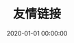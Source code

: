 ---
title    : 友情链接
date     : 2020-01-01 00:00:00
type     : about
comments : false
# 样式 rotate translate  
# 默认 rotate
style    : rotate
friends  : 
  - 
    head        : 特别鸣谢
#     description : 
#     friend      :
#       - 
#         name    : Hexo
#         avatar  : https://www.notes.worstone.cn/image/hexo.png
#         url     : https://hexo.io/zh-cn/
#         about   : 简洁、高效的博客框架
#       - 
#         name    : BNDong
#         avatar  : https://blog.dbnuo.com/images/avatar.gif
#         url     : https://blog.dbnuo.com/
#         about   : SimpleMemory 作者
#       - 
#         name    : IIssNan
#         avatar  : https://notes.iissnan.com/uploads/m3.jpg
#         url     : https://notes.iissnan.com/
#         about   : Hexo-NexT 作者
#       - 
#         name    : Volantis
#         avatar  : https://www.notes.worstone.cn/image/volantis.png
#         url     : https://volantis.js.org/
#         about   : Hexo-Volantis 主题
#   - 
#     head        : 友情链接
#     description : 
#     friend      :
#       - 
#         name    : WorstOne
#         avatar  : https://cdn.jsdelivr.net/gh/first19326/hexo-liveforcode@master/static/image/sidebar/avatar.jpg
#         url     : https://notes.worstone.cn
#         about   : Live For Code 作者
---